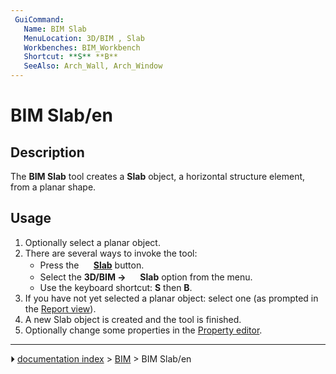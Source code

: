 ```yaml
---
 GuiCommand:
   Name: BIM Slab
   MenuLocation: 3D/BIM , Slab
   Workbenches: BIM_Workbench
   Shortcut: **S** **B**
   SeeAlso: Arch_Wall, Arch_Window
---
```


# BIM Slab/en

## Description

The **BIM Slab** tool creates a **Slab** object, a horizontal structure element, from a planar shape.

## Usage

1.  Optionally select a planar object.
2.  There are several ways to invoke the tool:
    -   Press the **<img src="images/BIM_Slab.svg" width=16px> [Slab](BIM_Slab.md)** button.
    -   Select the **3D/BIM → <img src="images/BIM_Slab.svg" width=16px> Slab** option from the menu.
    -   Use the keyboard shortcut: **S** then **B**.
3.  If you have not yet selected a planar object: select one (as prompted in the [Report view](Report_view.md)).
4.  A new Slab object is created and the tool is finished.
5.  Optionally change some properties in the [Property editor](Property_editor.md).



---
⏵ [documentation index](../README.md) > [BIM](BIM_Workbench.md) > BIM Slab/en
